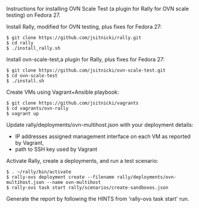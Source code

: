 Instructions for installing OVN Scale Test (a plugin for Rally for OVN scale
testing) on Fedora 27.

Install Rally, modified for OVN testing, plus fixes for Fedora 27:

```
$ git clone https://github.com/jsitnicki/rally.git
$ cd rally
$ ./install_rally.sh
```

Install ovn-scale-test,a plugin for Rally, plus fixes for Fedora 27:

```
$ git clone https://github.com/jsitnicki/ovn-scale-test.git
$ cd ovn-scale-test
$ ./install.sh
```

Create VMs using Vagrant+Ansible playbook:

```
$ git clone https://github.com/jsitnicki/vagrants
$ cd vagrants/ovn-rally
$ vagrant up
```

Update rally/deployments/ovn-multihost.json with your deployment details:
- IP addresses assigned management interface on each VM as reported by Vagrant,
- path to SSH key used by Vagrant

Activate Rally, create a deployments, and run a test scenario:

```
$ . ~/rally/bin/activate
$ rally-ovs deployment create --filename rally/deployments/ovn-multihost.json --name ovn-multihost
$ rally-ovs task start rally/scenarios/create-sandboxes.json
```

Generate the report by following the HINTS from 'rally-ovs task start' run.
